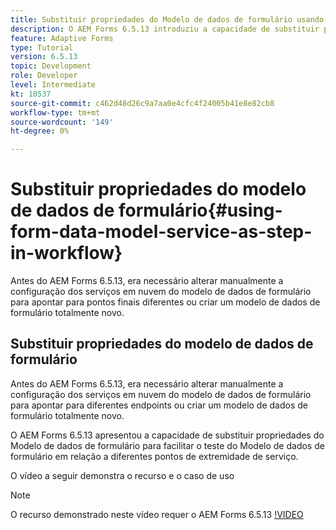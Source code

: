 ```yaml
---
title: Substituir propriedades do Modelo de dados de formulário usando a configuração OSGi
description: O AEM Forms 6.5.13 introduziu a capacidade de substituir propriedades do modelo de dados de formulário para facilitar o teste de um modelo de dados de formulário em relação a diferentes endpoints.
feature: Adaptive Forms
type: Tutorial
version: 6.5.13
topic: Development
role: Developer
level: Intermediate
kt: 10537
source-git-commit: c462d48d26c9a7aa0e4cfc4f24005b41e8e82cb8
workflow-type: tm+mt
source-wordcount: '149'
ht-degree: 0%

---
```


# Substituir propriedades do modelo de dados de formulário{#using-form-data-model-service-as-step-in-workflow}

Antes do AEM Forms 6.5.13, era necessário alterar manualmente a configuração dos serviços em nuvem do modelo de dados de formulário para apontar para pontos finais diferentes ou criar um modelo de dados de formulário totalmente novo.

## Substituir propriedades do modelo de dados de formulário

Antes do AEM Forms 6.5.13, era necessário alterar manualmente a configuração dos serviços em nuvem do modelo de dados de formulário para apontar para diferentes endpoints ou criar um modelo de dados de formulário totalmente novo.

O AEM Forms 6.5.13 apresentou a capacidade de substituir propriedades do Modelo de dados de formulário para facilitar o teste do Modelo de dados de formulário em relação a diferentes pontos de extremidade de serviço.

O vídeo a seguir demonstra o recurso e o caso de uso

>[!NOTE]
>O recurso demonstrado neste vídeo requer o AEM Forms 6.5.13
>[!VIDEO](https://video.tv.adobe.com/v/343762?quality=9&learn=on)

